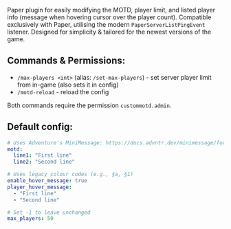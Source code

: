 Paper plugin for easily modifying the MOTD, player limit, and listed player info (message when hovering cursor over the player count). Compatible exclusively with Paper, utilising the modern `PaperServerListPingEvent` listener. Designed for simplicity & tailored for the newest versions of the game.

## Commands & Permissions:
- `/max-players <int>` (alias: `/set-max-players`) - set server player limit from in-game (also sets it in config)
- `/motd-reload` - reload the config

Both commands require the permission `custommotd.admin`.

## Default config:
```yaml
# Uses Adventure's MiniMessage: https://docs.advntr.dev/minimessage/format.html
motd:
  line1: "First line"
  line2: "Second line"

# Uses legacy colour codes (e.g., §a, §1)
enable_hover_message: true
player_hover_message:
  - "First line"
  - "Second line"

# Set -1 to leave unchanged
max_players: 50
```